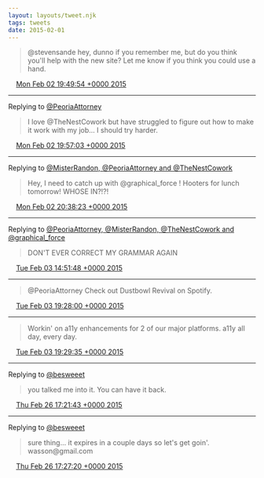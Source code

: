 ```yaml
---
layout: layouts/tweet.njk
tags: tweets
date: 2015-02-01
---
```


> @stevensande hey, dunno if you remember me, but do you think you'll help with the new site? Let me know if you think you could use a hand\.

<img src="../../media/tweet.ico" width="12" /> [Mon Feb 02 19:49:54 +0000 2015](https://twitter.com/timwasson/status/562337131524132864)

----

Replying to [@PeoriaAttorney](https://twitter.com/PeoriaAttorney/status/556130744163377152)

> I love @TheNestCowork  but have struggled to figure out how to make it work with my job\.\.\. I should try harder\.

<img src="../../media/tweet.ico" width="12" /> [Mon Feb 02 19:57:03 +0000 2015](https://twitter.com/timwasson/status/562338930729562113)

----

Replying to [@MisterRandon, @PeoriaAttorney and @TheNestCowork](https://twitter.com/RandonGettys/status/562348802653552641)

> Hey, I need to catch up with @graphical\_force \! Hooters for lunch tomorrow\! WHOSE IN?\!?\!

<img src="../../media/tweet.ico" width="12" /> [Mon Feb 02 20:38:23 +0000 2015](https://twitter.com/timwasson/status/562349332372791296)

----

Replying to [@PeoriaAttorney, @MisterRandon, @TheNestCowork and @graphical\_force](https://twitter.com/PeoriaAttorney/status/562372275471917056)

> DON'T EVER CORRECT MY GRAMMAR AGAIN

<img src="../../media/tweet.ico" width="12" /> [Tue Feb 03 14:51:48 +0000 2015](https://twitter.com/timwasson/status/562624499468611585)

----

> @PeoriaAttorney Check out Dustbowl Revival on Spotify\.

<img src="../../media/tweet.ico" width="12" /> [Tue Feb 03 19:28:00 +0000 2015](https://twitter.com/timwasson/status/562694008871591936)

----

> Workin' on a11y enhancements for 2 of our major platforms\. a11y all day, every day\.

<img src="../../media/tweet.ico" width="12" /> [Tue Feb 03 19:29:35 +0000 2015](https://twitter.com/timwasson/status/562694407045271554)

----

Replying to [@besweeet](https://twitter.com/besweeet/status/570621500568559616)

> you talked me into it\. You can have it back\.

<img src="../../media/tweet.ico" width="12" /> [Thu Feb 26 17:21:43 +0000 2015](https://twitter.com/timwasson/status/570997147924955136)

----

Replying to [@besweeet](https://twitter.com/besweeet/status/570998259822534657)

> sure thing\.\.\. it expires in a couple days so let's get goin'\. wasson@gmail\.com

<img src="../../media/tweet.ico" width="12" /> [Thu Feb 26 17:27:20 +0000 2015](https://twitter.com/timwasson/status/570998561732587520)